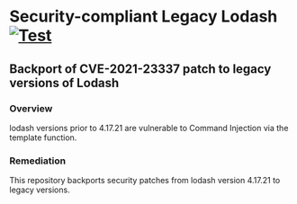 # Security-compliant Legacy Lodash [![Test](https://github.com/JimmyJohnLakeCook/lodash-backport/actions/workflows/actions.yml/badge.svg)](https://github.com/JimmyJohnLakeCook/lodash-backport/actions/workflows/actions.yml)
## Backport of CVE-2021-23337 patch to legacy versions of Lodash
### Overview
lodash versions prior to 4.17.21 are vulnerable to Command Injection via the template function.

### Remediation
This repository backports security patches from lodash version 4.17.21 to legacy versions.
